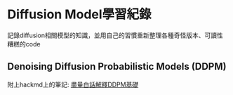 # Diffusion Model學習紀錄

記錄diffusion相關模型的知識，並用自己的習慣重新整理各種奇怪版本、可讀性糟糕的code

## Denoising Diffusion Probabilistic Models (DDPM)    
附上hackmd上的筆記: [盡量白話解釋DDPM基礎](https://hackmd.io/@jackson29/rkpmHlK6C) 
